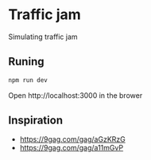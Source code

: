 # Traffic jam

Simulating traffic jam

## Runing

```bash
npm run dev
```

Open http://localhost:3000 in the brower

## Inspiration

- https://9gag.com/gag/aGzKRzG
- https://9gag.com/gag/a11mGvP
